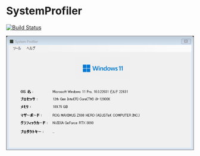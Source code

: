 # SystemProfiler

[![Build Status](https://travis-ci.org/coreizer/Computer-Specifications.svg?branch=master)](https://travis-ci.org/AlphaNyne/Computer-Specifications)

![ScreenShot](docs/app.png)
